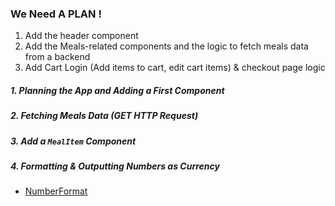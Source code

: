 ### We Need A PLAN !

1. Add the header component
2. Add the Meals-related components and the logic to fetch meals data from a backend
3. Add Cart Login (Add items to cart, edit cart items) & checkout page logic

##### 1. Planning the App and Adding a First Component

##### 2. Fetching Meals Data (GET HTTP Request)

##### 3. Add a `MealItem` Component

##### 4. Formatting & Outputting Numbers as Currency

- [NumberFormat](https://developer.mozilla.org/en-US/docs/Web/JavaScript/Reference/Global_Objects/Intl/NumberFormat)
